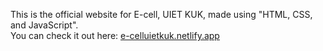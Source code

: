 

<p>
  This is the official website for E-cell, UIET KUK, made using "HTML, CSS, and JavaScript".
  <br>
  You can check it out here: <a href="https://ecelluietkuk.netlify.app/">e-celluietkuk.netlify.app</a>
    </p>

